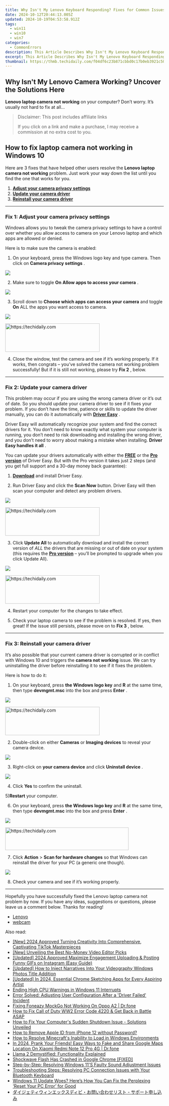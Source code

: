 ```yaml
---
title: Why Isn't My Lenovo Keyboard Responding? Fixes for Common Issues
date: 2024-10-12T20:44:13.005Z
updated: 2024-10-19T04:53:58.912Z
tags:
  - win11
  - win10
  - win7
categories:
  - CommonErrors
description: This Article Describes Why Isn't My Lenovo Keyboard Responding? Fixes for Common Issues
excerpt: This Article Describes Why Isn't My Lenovo Keyboard Responding? Fixes for Common Issues
thumbnail: https://thmb.techidaily.com/f04df6c23b871cbbd0c17b0eb3921c505712d724d4bbb61a362d901e0200289d.jpg
---
```


## Why Isn't My Lenovo Camera Working? Uncover the Solutions Here

**Lenovo laptop camera not working** on your computer? Don’t worry. It’s usually not hard to fix at all…

>  Disclaimer: This post includes affiliate links
>
>  If you click on a link and make a purchase, I may receive a commission at no extra cost to you.
>

## How to fix laptop camera not working in Windows 10

 Here are 3 fixes that have helped other users resolve the **Lenovo laptop camera not working**  problem. Just work your way down the list until you find the one that works for you.

1. **[Adjust your camera privacy settings](#F1)**
2. **[Update your camera driver](#F2)**
3. **[Reinstall your camera driver](#F3)**

---

### Fix 1: Adjust your camera privacy settings

 Windows allows you to tweak the camera privacy settings to have a control over whether you allow access to camera on your Lenovo laptop and which apps are allowed or denied.

Here is to make sure the camera is enabled:

 1) On your keyboard, press the Windows logo key and type camera. Then click on **Camera privacy settings** .

![](https://images.drivereasy.com/wp-content/uploads/2018/11/img_5bdff3b628678.png)

 2) Make sure to toggle **On** **Allow apps to access your camera** .

![](https://images.drivereasy.com/wp-content/uploads/2018/11/img_5bdff5be2b4ad.jpg)

 3) Scroll down to **Choose which apps can access your camera** and toggle **On** ALL the apps you want access to camera.

![](https://images.drivereasy.com/wp-content/uploads/2018/11/img_5bdff6254a550.jpg)

<!-- affiliate ads begin -->
<a href="https://appsumo.8odi.net/c/5597632/2137393/7443" target="_top" id="2137393">
  <img src="//a.impactradius-go.com/display-ad/7443-2137393" border="0" alt="https://techidaily.com" width="300" height="90"/>
</a>
<img height="0" width="0" src="https://appsumo.8odi.net/i/5597632/2137393/7443" style="position:absolute;visibility:hidden;" border="0" />
<!-- affiliate ads end -->

 4) Close the window, test the camera and see if it’s working properly. If it works, then congrats – you’ve solved the camera not working problem successfully! But if it is still not working, please try **Fix 2** , below.

---

### Fix 2: Update your camera driver

 This problem may occur if you are using the wrong camera driver or it’s out of date. So you should update your camera driver to see if it fixes your problem. If you don’t have the time, patience or skills to update the driver manually, you can do it automatically with **[Driver Easy](https://tools.techidaily.com/drivereasy/download/)**  .

 Driver Easy will automatically recognize your system and find the correct drivers for it. You don’t need to know exactly what system your computer is running, you don’t need to risk downloading and installing the wrong driver, and you don’t need to worry about making a mistake when installing. **Driver Easy handles it all** .

 You can update your drivers automatically with either the **[FREE](https://tools.techidaily.com/drivereasy/download/)**  or the **[Pro version](https://tools.techidaily.com/drivereasy/download/)**  of Driver Easy. But with the Pro version it takes just 2 steps (and you get full support and a 30-day money back guarantee):

 1) **[Download](https://tools.techidaily.com/drivereasy/download/)**  and install Driver Easy.

 2) Run Driver Easy and click the **Scan Now** button. Driver Easy will then scan your computer and detect any problem drivers.

![](https://images.drivereasy.com/wp-content/uploads/2019/08/image-744.png)

<!-- affiliate ads begin -->
<a href="https://aligracehair.sjv.io/c/5597632/1934138/19272" target="_top" id="1934138">
  <img src="//a.impactradius-go.com/display-ad/19272-1934138" border="0" alt="https://techidaily.com" width="300" height="90"/>
</a>
<img height="0" width="0" src="https://aligracehair.sjv.io/i/5597632/1934138/19272" style="position:absolute;visibility:hidden;" border="0" />
<!-- affiliate ads end -->

 3) Click **Update All** to automatically download and install the correct version of _ALL_ the drivers that are missing or out of date on your system (this requires the[](https://tools.techidaily.com/drivereasy/download/) **[Pro version](https://tools.techidaily.com/drivereasy/download/)**  – you’ll be prompted to upgrade when you click Update All).

![](https://images.drivereasy.com/wp-content/uploads/2019/08/image-743.png)

<!-- affiliate ads begin -->
<a href="https://laganoo.pxf.io/c/5597632/1528685/16446" target="_top" id="1528685">
  <img src="//a.impactradius-go.com/display-ad/16446-1528685" border="0" alt="https://techidaily.com" width="300" height="90"/>
</a>
<img height="0" width="0" src="https://laganoo.pxf.io/i/5597632/1528685/16446" style="position:absolute;visibility:hidden;" border="0" />
<!-- affiliate ads end -->

4) Restart your computer for the changes to take effect.

5) Check your laptop camera to see if the problem is resolved. If yes, then great! If the issue still persists, please move on to **Fix 3** , below.

---

### Fix 3: Reinstall your camera driver

 It’s also possible that your current camera driver is corrupted or in conflict with Windows 10 and triggers the **camera not working** issue. We can try uninstalling the driver before reinstalling it to see if it fixes the problem.

Here is how to do it:

 1) On your keyboard, press **the Windows logo key** and **R**  at the same time, then type **devmgmt.msc** into the box and press **Enter** .

![](https://images.drivereasy.com/wp-content/uploads/2018/11/img_5be00c2cd78eb.png)

<!-- affiliate ads begin -->
<a href="https://aligracehair.sjv.io/c/5597632/2006928/19272" target="_top" id="2006928">
  <img src="//a.impactradius-go.com/display-ad/19272-2006928" border="0" alt="https://techidaily.com" width="300" height="90"/>
</a>
<img height="0" width="0" src="https://aligracehair.sjv.io/i/5597632/2006928/19272" style="position:absolute;visibility:hidden;" border="0" />
<!-- affiliate ads end -->

 2) Double-click on either **Cameras**  or **Imaging devices** to reveal your camera device.

![](https://images.drivereasy.com/wp-content/uploads/2019/08/image-741.png)

 3) Right-click on **your camera device** and click **Uninstall device** .

![](https://images.drivereasy.com/wp-content/uploads/2019/08/image-742.png)

 4) Click **Yes** to confirm the uninstall.

 5)**Restart** your computer.

 6) On your keyboard, press **the Windows logo key** and **R**  at the same time, then type **devmgmt.msc** into the box and press **Enter** .

![](https://images.drivereasy.com/wp-content/uploads/2018/11/img_5be00c2cd78eb.png)

<!-- affiliate ads begin -->
<a href="https://aligracehair.sjv.io/c/5597632/2135373/19272" target="_top" id="2135373">
  <img src="//a.impactradius-go.com/display-ad/19272-2135373" border="0" alt="https://techidaily.com" width="392" height="72"/>
</a>
<img height="0" width="0" src="https://aligracehair.sjv.io/i/5597632/2135373/19272" style="position:absolute;visibility:hidden;" border="0" />
<!-- affiliate ads end -->

 7) Click **Action** \> **Scan for hardware changes** so that Windows can reinstall the driver for your PC (a generic one though).

![](https://images.drivereasy.com/wp-content/uploads/2018/11/img_5be01480c86ca.jpg)

8) Check your camera and see if it’s working properly.

---

 Hopefully you have successfully fixed the Lenovo laptop camera not problem by now. If you have any ideas, suggestions or questions, please leave us a comment below. Thanks for reading!

* [Lenovo](https://tools.techidaily.com/drivereasy/download/)
* [webcam](https://tools.techidaily.com/drivereasy/download/)

<ins class="adsbygoogle"
     style="display:block"
     data-ad-format="autorelaxed"
     data-ad-client="ca-pub-7571918770474297"
     data-ad-slot="1223367746"></ins>

<ins class="adsbygoogle"
     style="display:block"
     data-ad-client="ca-pub-7571918770474297"
     data-ad-slot="8358498916"
     data-ad-format="auto"
     data-full-width-responsive="true"></ins>

<span class="atpl-alsoreadstyle">Also read:</span>
<div><ul>
<li><a href="https://tiktok-videos.techidaily.com/new-2024-approved-turning-creativity-into-comprehensive-captivating-tiktok-masterpieces/"><u>[New] 2024 Approved Turning Creativity Into Comprehensive, Captivating TikTok Masterpieces</u></a></li>
<li><a href="https://youtube-web.techidaily.com/nveiling-the-best-no-money-video-editor-picks/"><u>[New] Unveiling the Best No-Money Video Editor Picks</u></a></li>
<li><a href="https://instagram-clips.techidaily.com/updated-2024-approved-maximize-engagement-uploading-and-posting-funny-gifs-on-instagram-easy-guide/"><u>[Updated] 2024 Approved Maximize Engagement Uploading & Posting Funny GIFs on Instagram (Easy Guide)</u></a></li>
<li><a href="https://some-techniques.techidaily.com/updated-how-to-inject-narratives-into-your-videography-windows-photos-title-addition/"><u>[Updated] How to Inject Narratives Into Your Videography Windows Photos Title Addition</u></a></li>
<li><a href="https://fox-friendly.techidaily.com/updated-in-2024-essential-chrome-sketching-apps-for-every-aspiring-artist/"><u>[Updated] In 2024, Essential Chrome Sketching Apps for Every Aspiring Artist</u></a></li>
<li><a href="https://common-error.techidaily.com/ending-high-cpu-warnings-in-windows-11-interrupts/"><u>Ending High CPU Warnings in Windows 11 Interrupts</u></a></li>
<li><a href="https://common-error.techidaily.com/error-solved-adjusting-user-configuration-after-a-driver-failed-incident/"><u>Error Solved: Adjusting User Configuration After a 'Driver Failed' Incident</u></a></li>
<li><a href="https://fake-location.techidaily.com/fixing-foneazy-mockgo-not-working-on-oppo-a2-drfone-by-drfone-virtual-android/"><u>Fixing Foneazy MockGo Not Working On Oppo A2 | Dr.fone</u></a></li>
<li><a href="https://common-error.techidaily.com/how-to-fix-call-of-duty-ww2-error-code-4220-and-get-back-in-battle-asap/"><u>How to Fix Call of Duty WW2 Error Code 4220 & Get Back in Battle ASAP</u></a></li>
<li><a href="https://common-error.techidaily.com/how-to-fix-your-computers-sudden-shutdown-issue-solutions-unveiled/"><u>How to Fix Your Computer's Sudden Shutdown Issue - Solutions Unveiled</u></a></li>
<li><a href="https://apple-account.techidaily.com/how-to-remove-apple-id-from-iphone-12-without-password-by-drfone-ios/"><u>How to Remove Apple ID from iPhone 12 without Password?</u></a></li>
<li><a href="https://common-error.techidaily.com/how-to-resolve-minecrafts-inability-to-load-in-windows-environments/"><u>How to Resolve Minecraft's Inability to Load in Windows Environments</u></a></li>
<li><a href="https://phone-solutions.techidaily.com/in-2024-prank-your-friends-easy-ways-to-fake-and-share-google-maps-location-on-xiaomi-redmi-note-12-pro-4g-drfone-by-drfone-virtual-android/"><u>In 2024, Prank Your Friends! Easy Ways to Fake and Share Google Maps Location On Xiaomi Redmi Note 12 Pro 4G | Dr.fone</u></a></li>
<li><a href="https://tech-savvy.techidaily.com/llama-2-demystified-functionality-explained/"><u>Llama 2 Demystified: Functionality Explained</u></a></li>
<li><a href="https://common-error.techidaily.com/shockwave-flash-has-crashed-in-google-chrome-fixed/"><u>Shockwave Flash Has Crashed in Google Chrome [FIXED]</u></a></li>
<li><a href="https://common-error.techidaily.com/step-by-step-resolving-windows-11s-faulty-sound-adjustment-issues/"><u>Step-by-Step: Resolving Windows 11'S Faulty Sound Adjustment Issues</u></a></li>
<li><a href="https://common-error.techidaily.com/troubleshooting-steps-resolving-pc-connection-issues-with-your-bluetooth-keyboard/"><u>Troubleshooting Steps: Resolving PC Connection Issues with Your Bluetooth Keyboard</u></a></li>
<li><a href="https://common-error.techidaily.com/windows-11-update-woes-heres-how-you-can-fix-the-perplexing-reset-your-pc-error-for-good/"><u>Windows 11 Update Woes? Here’s How You Can Fix the Perplexing ‘Reset Your PC Error’ for Good</u></a></li>
<li><a href="https://eaxpv-info.techidaily.com/44oa44kk44k444kn44og44kj44km44kj44oz44ko44od44kv44k544oh44kj44ot44o744gk5zwp44ge5zci44kp44gb44oq44k544oiic0g44k144od44o844oi55sz44gx6l6844g/"><u>ダイジェティウィンエックスディビ・お問い合わせリスト - サポート申し込み</u></a></li>
</ul></div>

